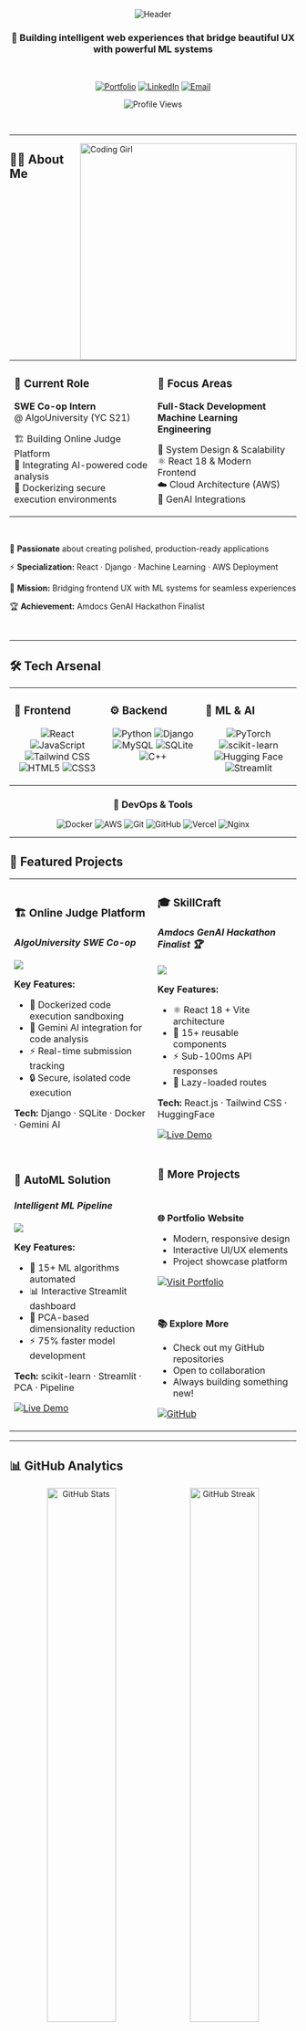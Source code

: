 <div align="center">

![Header](https://capsule-render.vercel.app/api?type=waving&color=gradient&customColorList=12,20,24&height=250&section=header&text=Purnima%20Sahoo&fontSize=90&fontAlignY=40&animation=fadeIn&fontColor=ffffff&desc=Full-Stack%20Developer%20·%20ML%20Enthusiast&descSize=20&descAlignY=60)

</div>

<div align="center">

### 💫 Building intelligent web experiences that bridge beautiful UX with powerful ML systems

<br/>

[![Portfolio](https://img.shields.io/badge/🌐_Portfolio-fullmoon.icu-FF6B9D?style=for-the-badge&labelColor=1a1a2e)](https://fullmoon.icu/)
[![LinkedIn](https://img.shields.io/badge/LinkedIn-Let's_Connect-0077B5?style=for-the-badge&logo=linkedin&logoColor=white&labelColor=1a1a2e)](https://www.linkedin.com/in/purnima-sahoo-61a566252/)
[![Email](https://img.shields.io/badge/Email-Say_Hi-EA4335?style=for-the-badge&logo=gmail&logoColor=white&labelColor=1a1a2e)](mailto:purnimajagganathsahoo@gmail.com)

![Profile Views](https://komarev.com/ghpvc/?username=Purnima2004&color=FF6B9D&style=flat-square&label=Profile+Views)

</div>

<br/>

---

<img align="right" alt="Coding Girl" width="380" src="https://user-images.githubusercontent.com/74038190/212284100-561aa473-3905-4a80-b561-0d28506553ee.gif">

## 👩‍💻 About Me

<table>
<tr>
<td width="50%">

### 💼 Current Role
**SWE Co-op Intern**  
@ AlgoUniversity (YC S21)

🏗️ Building Online Judge Platform  
🤖 Integrating AI-powered code analysis  
🐳 Dockerizing secure execution environments

</td>
<td width="50%">

### 🎯 Focus Areas
**Full-Stack Development**  
**Machine Learning Engineering**

🌱 System Design & Scalability  
⚛️ React 18 & Modern Frontend  
☁️ Cloud Architecture (AWS)  
🤖 GenAI Integrations

</td>
</tr>
</table>

<br/>

🎯 **Passionate** about creating polished, production-ready applications

⚡ **Specialization:** React · Django · Machine Learning · AWS Deployment

🚀 **Mission:** Bridging frontend UX with ML systems for seamless experiences

🏆 **Achievement:** Amdocs GenAI Hackathon Finalist

<br clear="right"/>

---

## 🛠️ Tech Arsenal

<div align="center">

<table>
<tr>
<td valign="top" width="33%">

### 🎨 Frontend
<div align="center">

![React](https://img.shields.io/badge/React-20232A?style=for-the-badge&logo=react&logoColor=61DAFB)
![JavaScript](https://img.shields.io/badge/JavaScript-323330?style=for-the-badge&logo=javascript&logoColor=F7DF1E)
![Tailwind CSS](https://img.shields.io/badge/Tailwind_CSS-38B2AC?style=for-the-badge&logo=tailwind-css&logoColor=white)
![HTML5](https://img.shields.io/badge/HTML5-E34F26?style=for-the-badge&logo=html5&logoColor=white)
![CSS3](https://img.shields.io/badge/CSS3-1572B6?style=for-the-badge&logo=css3&logoColor=white)

</div>
</td>

<td valign="top" width="33%">

### ⚙️ Backend
<div align="center">

![Python](https://img.shields.io/badge/Python-3776AB?style=for-the-badge&logo=python&logoColor=white)
![Django](https://img.shields.io/badge/Django-092E20?style=for-the-badge&logo=django&logoColor=white)
![MySQL](https://img.shields.io/badge/MySQL-005C84?style=for-the-badge&logo=mysql&logoColor=white)
![SQLite](https://img.shields.io/badge/SQLite-07405E?style=for-the-badge&logo=sqlite&logoColor=white)
![C++](https://img.shields.io/badge/C++-00599C?style=for-the-badge&logo=cplusplus&logoColor=white)

</div>
</td>

<td valign="top" width="33%">

### 🤖 ML & AI
<div align="center">

![PyTorch](https://img.shields.io/badge/PyTorch-EE4C2C?style=for-the-badge&logo=pytorch&logoColor=white)
![scikit-learn](https://img.shields.io/badge/scikit--learn-F7931E?style=for-the-badge&logo=scikit-learn&logoColor=white)
![Hugging Face](https://img.shields.io/badge/🤗_Hugging_Face-FFD21E?style=for-the-badge&logoColor=black)
![Streamlit](https://img.shields.io/badge/Streamlit-FF4B4B?style=for-the-badge&logo=Streamlit&logoColor=white)

</div>
</td>
</tr>
</table>

### 🚀 DevOps & Tools

![Docker](https://img.shields.io/badge/Docker-2CA5E0?style=for-the-badge&logo=docker&logoColor=white)
![AWS](https://img.shields.io/badge/Amazon_AWS-232F3E?style=for-the-badge&logo=amazon-aws&logoColor=white)
![Git](https://img.shields.io/badge/Git-F05032?style=for-the-badge&logo=git&logoColor=white)
![GitHub](https://img.shields.io/badge/GitHub-181717?style=for-the-badge&logo=github&logoColor=white)
![Vercel](https://img.shields.io/badge/Vercel-000000?style=for-the-badge&logo=vercel&logoColor=white)
![Nginx](https://img.shields.io/badge/Nginx-009639?style=for-the-badge&logo=nginx&logoColor=white)

</div>

---

## 🚀 Featured Projects

<div align="center">

<table>
<tr>
<td width="50%">

### 🏗️ Online Judge Platform
#### *AlgoUniversity SWE Co-op*

<a href="https://github.com/Purnima2004/OJ_Project_AlgoUniversity">
  <img src="https://github-readme-stats.vercel.app/api/pin/?username=Purnima2004&repo=OJ_Project_AlgoUniversity&theme=radical&hide_border=true&bg_color=0D1117&title_color=FF6B9D&icon_color=FFD700&text_color=FFFFFF" />
</a>

**Key Features:**
- 🐳 Dockerized code execution sandboxing
- 🤖 Gemini AI integration for code analysis
- ⚡ Real-time submission tracking
- 🔒 Secure, isolated code execution

**Tech:** Django · SQLite · Docker · Gemini AI

</td>

<td width="50%">

### 🎓 SkillCraft
#### *Amdocs GenAI Hackathon Finalist 🏆*

<a href="https://github.com/Purnima2004/SkillCraft_frontend">
  <img src="https://github-readme-stats.vercel.app/api/pin/?username=Purnima2004&repo=SkillCraft_frontend&theme=radical&hide_border=true&bg_color=0D1117&title_color=FF6B9D&icon_color=FFD700&text_color=FFFFFF" />
</a>

**Key Features:**
- ⚛️ React 18 + Vite architecture
- 🎨 15+ reusable components
- ⚡ Sub-100ms API responses
- 🔄 Lazy-loaded routes

**Tech:** React.js · Tailwind CSS · HuggingFace

[![Live Demo](https://img.shields.io/badge/Live_Demo-Visit_Site-FF6B9D?style=for-the-badge&logo=vercel&logoColor=white)](https://course-craft-front.vercel.app/)

</td>
</tr>

<tr>
<td width="50%">

### 🤖 AutoML Solution
#### *Intelligent ML Pipeline*

<a href="https://github.com/Purnima2004/AutoML-Solution">
  <img src="https://github-readme-stats.vercel.app/api/pin/?username=Purnima2004&repo=AutoML-Solution&theme=radical&hide_border=true&bg_color=0D1117&title_color=FF6B9D&icon_color=FFD700&text_color=FFFFFF" />
</a>

**Key Features:**
- 🔄 15+ ML algorithms automated
- 📊 Interactive Streamlit dashboard
- 🎯 PCA-based dimensionality reduction
- ⚡ 75% faster model development

**Tech:** scikit-learn · Streamlit · PCA · Pipeline

[![Live Demo](https://img.shields.io/badge/Live_Demo-Visit_Site-FF6B9D?style=for-the-badge&logo=streamlit&logoColor=white)](https://automl-pro.streamlit.app/)

</td>

<td width="50%">

### 💼 More Projects

<br/>

**🌐 Portfolio Website**
- Modern, responsive design
- Interactive UI/UX elements
- Project showcase platform

[![Visit Portfolio](https://img.shields.io/badge/Visit-fullmoon.icu-FF6B9D?style=for-the-badge&logo=google-chrome&logoColor=white)](https://fullmoon.icu/)

<br/>

**📚 Explore More**
- Check out my GitHub repositories
- Open to collaboration
- Always building something new!

[![GitHub](https://img.shields.io/badge/View_All-Repositories-181717?style=for-the-badge&logo=github&logoColor=white)](https://github.com/Purnima2004?tab=repositories)

</td>
</tr>
</table>

</div>

---

## 📊 GitHub Analytics

<div align="center">

<img width="49%" src="https://github-readme-stats.vercel.app/api?username=Purnima2004&show_icons=true&theme=radical&hide_border=true&bg_color=0D1117&title_color=FF6B9D&icon_color=FFD700&text_color=FFFFFF&count_private=true&include_all_commits=true" alt="GitHub Stats" />
<img width="49%" src="https://streak-stats.demolab.com?user=Purnima2004&theme=radical&hide_border=true&background=0D1117&ring=FF6B9D&fire=FFD700&currStreakLabel=FFFFFF&sideNums=FFFFFF&currStreakNum=FF6B9D&sideLabels=FFFFFF&dates=888888" alt="GitHub Streak" />

</div>

<div align="center">

<img width="70%" src="https://github-readme-activity-graph.vercel.app/graph?username=Purnima2004&theme=react-dark&hide_border=true&bg_color=0D1117&color=FF6B9D&line=FFD700&point=FFFFFF&area=true&area_color=FF6B9D" alt="Contribution Graph" />

</div>

<br/>

<div align="center">

<img width="49%" src="https://github-readme-stats.vercel.app/api/top-langs/?username=Purnima2004&layout=compact&theme=radical&hide_border=true&bg_color=0D1117&title_color=FF6B9D&text_color=FFFFFF&langs_count=10&hide=jupyter%20notebook" alt="Top Languages" />
<img width="49%" src="https://github-profile-trophy.vercel.app/?username=Purnima2004&theme=radical&no-frame=true&no-bg=true&column=4&row=2&margin-w=10&margin-h=10" alt="GitHub Trophies" />

</div>

---

## 🎯 Current Learning Path

<table>
<tr>
<td width="50%">

### 🤖 ML & AI Operations
**Focus Areas:**
- 🤗 Hugging Face Transformers
- ✨ Gemini API Integration
- 🚀 Production ML Pipelines

**Goal:** Deploy scalable ML solutions

---

### 🎨 Frontend Development
**Focus Areas:**
- ⚛️ React 18 Patterns
- 🧩 Component Composition
- ⚡ Performance Optimization

**Goal:** Master modern React architecture

</td>
<td width="50%">

### ⚙️ Backend Engineering
**Focus Areas:**
- 🏗️ System Design
- 📈 Scalable Architectures
- 🔌 API Design Patterns

**Goal:** Build robust backend systems

---

### ☁️ DevOps & Cloud
**Focus Areas:**
- 🌐 AWS EC2 Deployment
- 🔧 Nginx Configuration
- 🔒 SSL/TLS Setup
- 🔄 CI/CD Pipelines

**Goal:** Streamline deployment workflows

</td>
</tr>
</table>

<div align="center">

### 💡 *Always learning, always growing!* 🚀

</div>

---

## 💭 Daily Inspiration

<div align="center">

<img src="https://quotes-github-readme.vercel.app/api?type=horizontal&theme=radical&quote=Resilience%20is%20not%20what%20happens%20to%20you.%20It's%20how%20you%20react%20to,%20respond%20to,%20and%20recover%20from%20what%20happens%20to%20you.&author=Jeffrey%20Gitomer" alt="Quote" />

</div>

---

<div align="center">

## 🤝 Let's Connect & Collaborate!

*I'm always excited about interesting conversations, collaboration opportunities, and new projects!*

<br/>

<a href="https://www.linkedin.com/in/purnima-sahoo-61a566252/">
  <img src="https://img.shields.io/badge/LinkedIn-Connect_with_me-0077B5?style=for-the-badge&logo=linkedin&logoColor=white&labelColor=1a1a2e" alt="LinkedIn" />
</a>
<a href="mailto:purnimajagganathsahoo@gmail.com">
  <img src="https://img.shields.io/badge/Email-Drop_a_message-EA4335?style=for-the-badge&logo=gmail&logoColor=white&labelColor=1a1a2e" alt="Email" />
</a>
<a href="https://fullmoon.icu/">
  <img src="https://img.shields.io/badge/Portfolio-Explore_my_work-FF6B9D?style=for-the-badge&logo=google-chrome&logoColor=white&labelColor=1a1a2e" alt="Portfolio" />
</a>
<a href="https://github.com/Purnima2004">
  <img src="https://img.shields.io/badge/GitHub-Follow_me-181717?style=for-the-badge&logo=github&logoColor=white&labelColor=1a1a2e" alt="GitHub" />
</a>

<br/>
<br/>

### 📫 Open to opportunities in:
**Full-Stack Development** · **ML Engineering** · **Open Source Contributions** · **Tech Collaborations**

<br/>

![Footer](https://capsule-render.vercel.app/api?type=waving&color=gradient&customColorList=12,20,24&height=120&section=footer)

---

<sup>⭐ From [Purnima2004](https://github.com/Purnima2004) | Made with 💜 and lots of ☕</sup>

</div>
